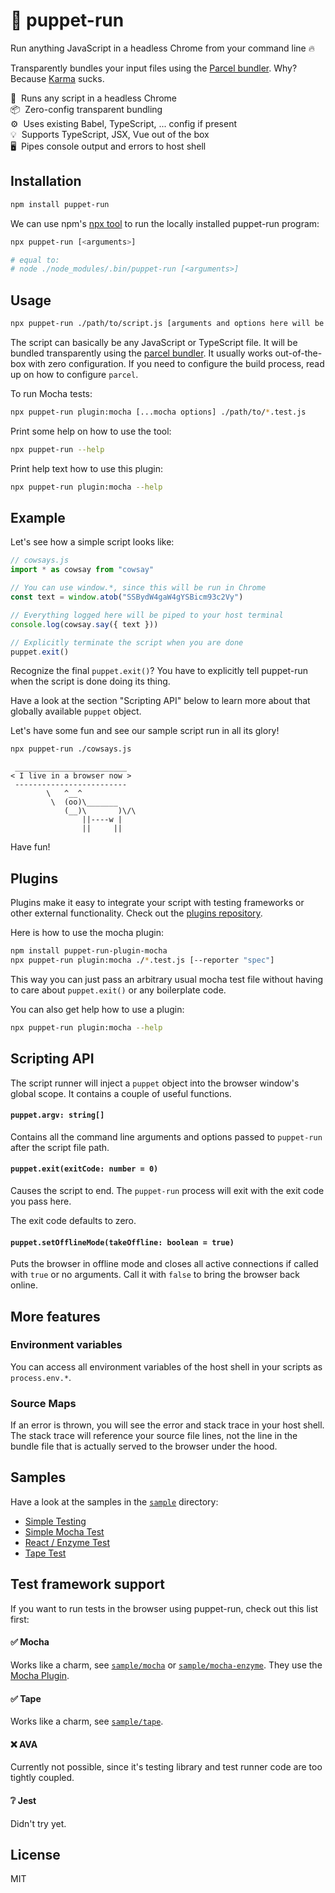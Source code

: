 # 🤖 puppet-run

Run anything JavaScript in a headless Chrome from your command line 🔥

Transparently bundles your input files using the [Parcel bundler](https://parceljs.org). Why? Because [Karma](https://karma-runner.github.io) sucks.

🚀&nbsp;&nbsp;Runs any script in a headless Chrome<br />
📦&nbsp;&nbsp;Zero-config transparent bundling<br />
⚙️&nbsp;&nbsp;Uses existing Babel, TypeScript, ... config if present<br />
💡&nbsp;&nbsp;Supports TypeScript, JSX, Vue out of the box<br />
🖥&nbsp;&nbsp;Pipes console output and errors to host shell<br />


## Installation

```sh
npm install puppet-run
```

We can use npm's [npx tool](https://blog.npmjs.org/post/162869356040/introducing-npx-an-npm-package-runner) to run the locally installed puppet-run program:

```sh
npx puppet-run [<arguments>]

# equal to:
# node ./node_modules/.bin/puppet-run [<arguments>]
```


## Usage

```sh
npx puppet-run ./path/to/script.js [arguments and options here will be passed to the script]
```

The script can basically be any JavaScript or TypeScript file. It will be bundled transparently using the [parcel bundler](https://parceljs.org). It usually works out-of-the-box with zero configuration. If you need to configure the build process, read up on how to configure `parcel`.

To run Mocha tests:

```sh
npx puppet-run plugin:mocha [...mocha options] ./path/to/*.test.js
```

Print some help on how to use the tool:

```sh
npx puppet-run --help
```

Print help text how to use this plugin:

```sh
npx puppet-run plugin:mocha --help
```


## Example

Let's see how a simple script looks like:

```js
// cowsays.js
import * as cowsay from "cowsay"

// You can use window.*, since this will be run in Chrome
const text = window.atob("SSBydW4gaW4gYSBicm93c2Vy")

// Everything logged here will be piped to your host terminal
console.log(cowsay.say({ text }))

// Explicitly terminate the script when you are done
puppet.exit()
```

Recognize the final `puppet.exit()`? You have to explicitly tell puppet-run when the script is done doing its thing.

Have a look at the section "Scripting API" below to learn more about that globally available `puppet` object.

Let's have some fun and see our sample script run in all its glory!

```sh
npx puppet-run ./cowsays.js
```

```
 _________________________
< I live in a browser now >
 -------------------------
        \   ^__^
         \  (oo)\_______
            (__)\       )\/\
                ||----w |
                ||     ||
```

Have fun!


## Plugins

Plugins make it easy to integrate your script with testing frameworks or other external functionality. Check out the [plugins repository](https://github.com/andywer/puppet-run-plugins).

Here is how to use the mocha plugin:

```sh
npm install puppet-run-plugin-mocha
npx puppet-run plugin:mocha ./*.test.js [--reporter "spec"]
```

This way you can just pass an arbitrary usual mocha test file without having to care about `puppet.exit()` or any boilerplate code.

You can also get help how to use a plugin:

```sh
npx puppet-run plugin:mocha --help
```


## Scripting API

The script runner will inject a `puppet` object into the browser window's global scope. It contains a couple of useful functions.

#### `puppet.argv: string[]`

Contains all the command line arguments and options passed to `puppet-run` after the script file path.

#### `puppet.exit(exitCode: number = 0)`

Causes the script to end. The `puppet-run` process will exit with the exit code you pass here.

The exit code defaults to zero.

#### `puppet.setOfflineMode(takeOffline: boolean = true)`

Puts the browser in offline mode and closes all active connections if called with `true` or no arguments. Call it with `false` to bring the browser back online.


## More features

### Environment variables

You can access all environment variables of the host shell in your scripts as `process.env.*`.

### Source Maps

If an error is thrown, you will see the error and stack trace in your host shell. The stack trace will reference your source file lines, not the line in the bundle file that is actually served to the browser under the hood.


## Samples

Have a look at the samples in the [`sample`](./sample) directory:

- [Simple Testing](./sample/basic)
- [Simple Mocha Test](./sample/mocha)
- [React / Enzyme Test](./sample/mocha-enzyme)
- [Tape Test](./sample/tape)


## Test framework support

If you want to run tests in the browser using puppet-run, check out this list first:

#### ✅ Mocha

Works like a charm, see [`sample/mocha`](./sample/mocha) or [`sample/mocha-enzyme`](./sample/mocha-enzyme). They use the [Mocha Plugin](https://github.com/andywer/puppet-run-plugins/tree/master/packages/puppet-run-plugin-mocha).

#### ✅ Tape

Works like a charm, see [`sample/tape`](./sample/tape).

#### ❌ AVA

Currently not possible, since it's testing library and test runner code are too tightly coupled.

#### ❔ Jest

Didn't try yet.


## License

MIT
